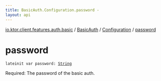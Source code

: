 ```yaml
---
title: BasicAuth.Configuration.password - 
layout: api
---
```


<div class='api-docs-breadcrumbs'><a href="../../index.html">io.ktor.client.features.auth.basic</a> / <a href="../index.html">BasicAuth</a> / <a href="index.html">Configuration</a> / <a href="./password.html">password</a></div>

# password

<div class="signature"><code><span class="keyword">lateinit</span> <span class="keyword">var </span><span class="identifier">password</span><span class="symbol">: </span><a href="https://kotlinlang.org/api/latest/jvm/stdlib/kotlin/-string/index.html"><span class="identifier">String</span></a></code></div>

Required: The password of the basic auth.

